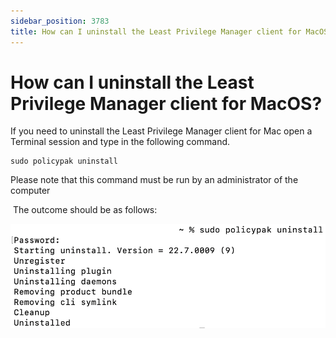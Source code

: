 ```yaml
---
sidebar_position: 3783
title: How can I uninstall the Least Privilege Manager client for MacOS?
---
```


# How can I uninstall the Least Privilege Manager client for MacOS?

If you need to uninstall the Least Privilege Manager client for Mac open a Terminal session and type in the following command.

```
sudo policypak uninstall
```
Please note that this command must be run by an administrator of the computer

 The outcome should be as follows:

![](../../../../../../static/images/PolicyPak/Content/Resources/Images/Troubleshooting/LeastPrivilege/931_1_image-20221216000132-1.png)